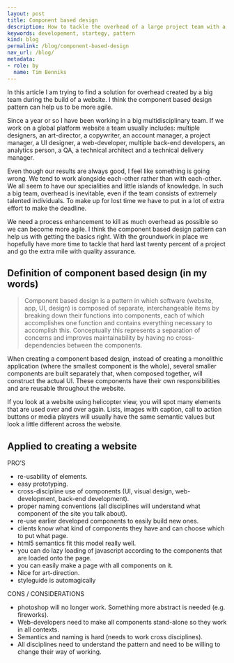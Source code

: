 ```yaml
---
layout: post
title: Component based design
description: How to tackle the overhead of a large project team with a pattern called component based design.
keywords: developement, startegy, pattern
kind: blog
permalink: /blog/component-based-design
nav_url: /blog/
metadata: 
- role: by
  name: Tim Benniks
---
```


In this article I am trying to find a solution for overhead created by a big team during the build of a website. 
I think the component based design pattern can help us to be more agile. 

Since a year or so I have been working in a big multidisciplinary team. If we work on a global platform website 
a team usually includes: multiple designers, an art-director, a copywriter, 
an account manager, a project manager, a UI designer, a web-developer, multiple back-end developers, 
an analytics person, a QA, a technical architect and a technical delivery manager.

Even though our results are always good, I feel like something is going wrong. We tend to work alongside 
each-other rather than with each-other. We all seem to have our specialities and little islands of knowledge. 
In such a big team, overhead is inevitable, even if the team consists of extremely talented individuals. 
To make up for lost time we have to put in a lot of extra effort to make the deadline.

We need a process enhancement to kill as much overhead as possible so we can become more agile. 
I think the component based design pattern can help us with getting the basics right. 
With the groundwork in place we hopefully have more time to tackle that hard last twenty percent of 
a project and go the extra mile with quality assurance. 

Definition of component based design (in my words)
------------------------------------

>Component based design is a pattern in which software (website, app, UI, design) is composed of separate, interchangeable items by breaking down their functions into components, each of which accomplishes one function and contains everything necessary to accomplish this. Conceptually this represents a separation of concerns and improves maintainability by having no cross-dependencies between the components.


When creating a component based design, instead of creating a monolithic application (where the smallest component is the whole), several smaller components are built separately that, when composed together, will construct the actual UI. These components have their own responsibilities and are reusable throughout the website.

If you look at a website using helicopter view, you will spot many elements that are used over and over again. Lists, images with caption, call to action buttons or media players will usually have the same semantic values but look a little different across the website.

Applied to creating a website
-----------------------------

PRO'S
* re-usability of elements.
* easy prototyping.
* cross-discipline use of components (UI, visual design, web-development, back-end development).  
* proper naming conventions (all disciplines will understand what component of the site you talk about).
* re-use earlier developed components to easily build new ones.
* clients know what kind of components they have and can choose which to put what page.
* html5 semantics fit this model really well.
* you can do lazy loading of javascript according to the components that are loaded onto the page.
* you can easily make a page with all components on it. 
* Nice for art-direction.
* styleguide is automagically

CONS / CONSIDERATIONS
* photoshop will no longer work. Something more abstract is needed (e.g. fireworks).
* Web-developers need to make all components stand-alone so they work in all contexts.
* Semantics and naming is hard (needs to work cross disciplines).
* All disciplines need to understand the pattern and need to be willing to change their way of working.